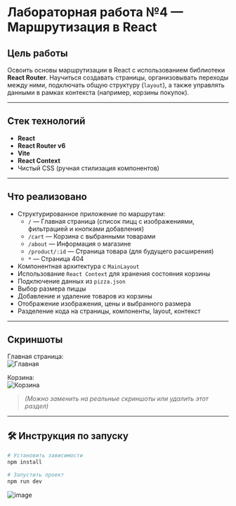 #  Лабораторная работа №4 — Маршрутизация в React

##  Цель работы

Освоить основы маршрутизации в React с использованием библиотеки **React Router**. Научиться создавать страницы, организовывать переходы между ними, подключать общую структуру (`layout`), а также управлять данными в рамках контекста (например, корзины покупок).

---

## Стек технологий

- **React**
- **React Router v6**
- **Vite**
- **React Context**
- Чистый CSS (ручная стилизация компонентов)

---

##  Что реализовано

- Структурированное приложение по маршрутам:
  - `/` — Главная страница (список пицц с изображениями, фильтрацией и кнопками добавления)
  - `/cart` — Корзина с выбранными товарами
  - `/about` — Информация о магазине
  - `/product/:id` — Страница товара (для будущего расширения)
  - `*` — Страница 404
- Компонентная архитектура с `MainLayout`
- Использование `React Context` для хранения состояния корзины
- Подключение данных из `pizza.json`
- Выбор размера пиццы
- Добавление и удаление товаров из корзины
- Отображение изображения, цены и выбранного размера
- Разделение кода на страницы, компоненты, layout, контекст

---

##  Скриншоты

Главная страница:  
![Главная](https://via.placeholder.com/600x300?text=Pizza+List+Page)

Корзина:  
![Корзина](https://via.placeholder.com/600x300?text=Cart+Page)

> *(Можно заменить на реальные скриншоты или удалить этот раздел)*

---

## 🛠 Инструкция по запуску

```bash
# Установить зависимости
npm install

# Запустить проект
npm run dev

```
![image](https://github.com/user-attachments/assets/e85d464a-f160-4185-9acf-f7335b8dc7c4)

